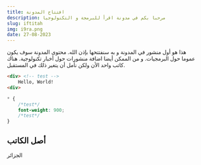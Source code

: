 ```yaml
---
title: افتتاح المدونة
description: مرحبا بكم في مدونة اقرأ للبرمجة و التكنولوجيا
slug: iftitah
img: i9ra.png
date: 27-08-2023
---
```


هذا هو أول منشور في المدونة و به سنفتتحها بإذن الله. 
محتوى المدونة سوف يكون عموما حول البرمجيات. و من الممكن أيضا اضافة منشورات حول أخبار تكنولوجية.
هناك كاتب واحد الأن ولكن نأمل أن يتغير ذلك في المستقبل.

```html
<div> <!-- test -->
	Hello, World!
<div>
```

```css
* {
	/*test*/
	font-weight: 900;
	/*test*/
}
```

## أصل الكاتب
الجزائر
